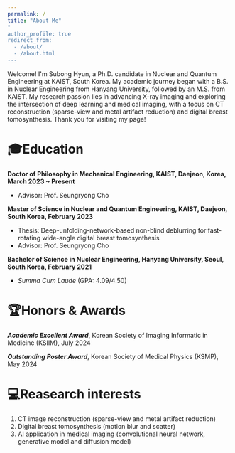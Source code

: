 ```yaml
---
permalink: /
title: "About Me" 
"
author_profile: true
redirect_from: 
  - /about/
  - /about.html
---
```


Welcome! I'm Subong Hyun, a Ph.D. candidate in Nuclear and Quantum Engineering at KAIST, South Korea. My academic journey began with a B.S. in Nuclear Engineering from Hanyang University, followed by an M.S. from KAIST. My research passion lies in advancing X-ray imaging and exploring the intersection of deep learning and medical imaging, with a focus on CT reconstruction (sparse-view and metal artifact reduction) and digital breast tomosynthesis. Thank you for visiting my page!

🎓Education
======
**Doctor of Philosophy in Mechanical Engineering, KAIST, Daejeon, Korea, March 2023 ~ Present**
- Advisor: Prof. Seungryong Cho

**Master of Science in Nuclear and Quantum Engineering, KAIST, Daejeon, South Korea, February 2023**
- Thesis: Deep-unfolding-network-based non-blind deblurring for fast-rotating wide-angle digital breast tomosynthesis
- Advisor: Prof. Seungryong Cho

**Bachelor of Science in Nuclear Engineering, Hanyang University, Seoul, South Korea, February 2021**
- _Summa Cum Laude_ (GPA: 4.09/4.50)

🏆Honors & Awards
======
_**Academic Excellent Award**_, Korean Society of Imaging Informatic in Medicine (KSIIM), July 2024

_**Outstanding Poster Award**_, Korean Society of Medical Physics (KSMP), May 2024

💻Reasearch interests
======
1. CT image reconstruction (sparse-view and metal artifact reduction)
2. Digital breast tomosynthesis (motion blur and scatter)
3. AI application in medical imaging (convolutional neural network, generative model and diffusion model)
